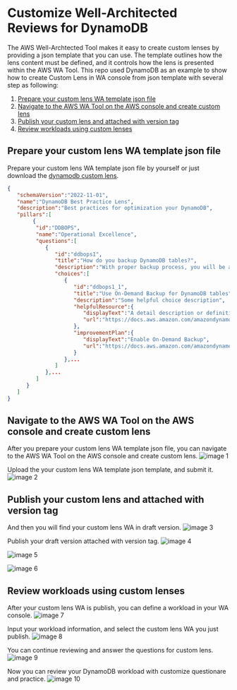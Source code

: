 # Customize Well-Architected Reviews for DynamoDB

The AWS Well-Archtected Tool makes it easy to create custom lenses by providing a json template that you can use. The template outlines how the lens content must be defined, and it controls how the lens is presented within the AWS WA Tool. This repo used DynamoDB as an example to show how to create Custom Lens in WA console from json template with several step as following:
1. [Prepare your custom lens WA template json file](#prepare-your-custom-lens-WA-template-json-file)
2. [Navigate to the AWS WA Tool on the AWS console and create custom lens](#navigate-to-the-aws-wa-tool-on-the-aws-console-and-create-custom-lens)
3. [Publish your custom lens and attached with version tag](#publish-your-custom-lens-and-attached-with-version-tag)
4. [Review workloads using custom lenses](#review-workloads-using-custom-lenses)

## Prepare your custom lens WA template json file
Prepare your custom lens WA template json file by yourself or just download the [dynamodb custom lens](custom-lensddb-v1.0.json).

```json
{
   "schemaVersion":"2022-11-01",
   "name":"DynamoDB Best Practice Lens",
   "description":"Best practices for optimization your DynamoDB",
   "pillars":[
        {
         "id":"DDBOPS",
         "name":"Operational Excellence",
         "questions":[
            {
               "id":"ddbops1",
               "title":"How do you backup DynamoDB tables?",
               "description":"With proper backup process, you will be able to prevent unexpected data lost.",
               "choices":[
                  {
                     "id":"ddbops1_1",
                     "title":"Use On-Demand Backup for DynamoDB tables",
                     "description":"Some helpful choice description",
                     "helpfulResource":{
                        "displayText":"A detail description or definition of this best practice, and give a clear scope of this best practice in pillar, also the impact of the risk.",
                        "url":"https://docs.aws.amazon.com/amazondynamodb/latest/developerguide/BackupRestore.html"
                     },
                     "improvementPlan":{
                        "displayText":"Enable On-Demand Backup",
                        "url":"https://docs.aws.amazon.com/amazondynamodb/latest/developerguide/BackupRestore.html"
                     }
                  },...
               ]
            },...
         ]
      }
   ]
}

```

## Navigate to the AWS WA Tool on the AWS console and create custom lens

After you prepare your custom lens WA template json file, you can navigate to the AWS WA Tool on the AWS console and create custom lens.
![image 1](https://user-images.githubusercontent.com/17841922/175503831-cf89ff5e-8c6e-42c7-b796-3ff91e9d8470.png)

Upload the your custom lens WA template json template, and submit it.
![image 2](https://user-images.githubusercontent.com/17841922/175503996-9b734d2c-8220-4efb-b5d2-f4ad77ad0ff4.png)

## Publish your custom lens and attached with version tag

And then you will find your custom lens WA in draft version.
![image 3](https://user-images.githubusercontent.com/17841922/175504307-f5bd6dec-bab0-4dc1-be1f-c6dc77906483.png)

Publish your draft version attached with version tag.
![image 4](https://user-images.githubusercontent.com/17841922/175504406-4dcff143-00a5-4a7b-9952-2a2075ce95ab.png)

![image 5](https://user-images.githubusercontent.com/17841922/175504664-ed77ea17-6595-4e14-9751-6c8060daaea7.png)

![image 6](https://user-images.githubusercontent.com/17841922/175504933-b339be90-d99a-4bf9-a5ec-31d46943b3e0.png)

## Review workloads using custom lenses

After your custom lens WA is publish, you can define a workload in your WA console.
![image 7](https://user-images.githubusercontent.com/17841922/175505004-1f9026f7-c3f8-415d-92a1-747ab68f6610.png)

Input your workload information, and select the custom lens WA you just publish. 
![image 8](https://user-images.githubusercontent.com/17841922/175505110-aed421d6-648e-4821-a20c-ae092b48962d.png)

You can continue reviewing and answer the questions for custom lens.
![image 9](https://user-images.githubusercontent.com/17841922/175506629-f1afdcd8-06d5-4fa2-ae65-8dd991714b9b.png)

Now you can review your DynamoDB workload with customize questionare and practice.
![image 10](https://user-images.githubusercontent.com/17841922/175505647-835e5413-1b65-4a2d-89e3-072f8e695f2d.png)
